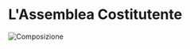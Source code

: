 # L'Assemblea Costitutente
![Composizione](https://upload.wikimedia.org/wikipedia/commons/1/1a/Assemblea_Costituente_1946.svg)

